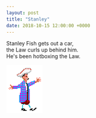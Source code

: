 ```yaml
---
layout: post
title: "Stanley"
date: 2018-10-15 12:00:00 +0000
---
```


Stanley Fish gets out a car,  
the Law curls up behind him.  
He's been hotboxing the Law.

![](/img/stan.gif)
